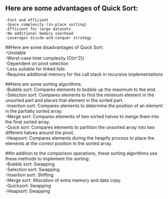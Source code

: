 ## Here are some advantages of Quick Sort:  
	-Fast and efficient  
	-Space complexity (in-place sorting)  
	-Efficient for large datasets  
	-No additional memory overhead  
	-Leverages divide-and-conquer strategy  

##Here are some disadvantages of Quick Sort:  
	-Unstable  
	-Worst-case time complexity (O(n^2))  
	-Dependent on pivot selection  
	-Less suitable for linked lists  
	-Requires additional memory for the call stack in recursive implementations  
	
##Here are some sorting algorithms:  
	-Bubble sort: Compares elements to bubble up the maximum to the end.  
	-Selection sort: Compares elements to find the minimum element in the unsorted part and places that 				element in the sorted part.  
	-Insertion sort: Compares elements to determine the position of an element in the partially sorted 				   array.  
	-Merge sort: Compares elements of two sorted halves to merge them into the final sorted array.  
	-Quick sort: Compares elements to partition the unsorted array into two different halves around the 			pivot.  
	-Heapsort: Compares elements during the heapify process to place the elements at the correct position 			in the sorted array.  
	
##In addition to the comparison operations, these sorting algorithms use these methods to implement the sorting:  
	-Bubble sort: Swapping  
	-Selection sort: Swapping  
	-Insertion sort: Shifting  
	-Merge sort: Allocation of extra memory and data copy.  
	-Quicksort: Swapping  
	-Heapsort: Swapping  
	
